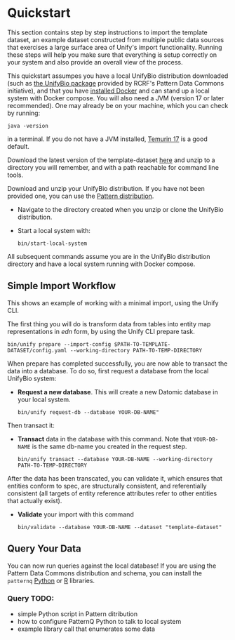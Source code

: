 # Quickstart

This section contains step by step instructions to import the template dataset, an example dataset constructed from multiple public data sources that exercises a large surface area of Unify's import functionality. Running these steps will help you make sure that everything is setup correctly on your system and also provide an overall view of the process.

This quickstart assumpes you have a local UnifyBio distribution downloaded (such as 
[the UnifyBio package](TODO)
provided by RCRF's Pattern Data Commons initiative),
and that you have [installed Docker](https://docs.docker.com/)
and can stand up a local system with Docker compose. You will also need a JVM
(version 17 or later recommended). One may already be on your machine, which you can check by running:

```
java -version
```

in a terminal. If you do not have a JVM installed,  [Temurin 17](https://adoptium.net/installation/)
is a good default.

Download the latest version of the template-dataset
[here](https://github.com/vendekagon-labs/unify/tree/main/test/resources/systems/candel/template-dataset) and unzip to a directory you will
remember, and with a path reachable for command line tools.

Download and unzip your UnifyBio distribution. If you have not been provided one, you can use
the [Pattern distribution](https://github.com/RCRF/data-commons-workshop-env).

- Navigate to the directory created when you unzip or clone the UnifyBio distribution.
- Start a local system with:

    ```
    bin/start-local-system
    ```

All subsequent commands assume you are in the UnifyBio distribution directory and have a local system
running with Docker compose.

## Simple Import Workflow

This shows an example of working with a minimal import, using the Unify CLI.

The first thing you will do is transform data from tables into entity map representations in _edn_ form,
by using the Unify CLI prepare task.

  ```bin/unify prepare --import-config $PATH-TO-TEMPLATE-DATASET/config.yaml --working-directory PATH-TO-TEMP-DIRECTORY```

When prepare has completed successfully, you are now able to transact the data into a database.
To do so, first request a database from the local UnifyBio system:

- **Request a new database**. This will create a new Datomic database in your local system.

  ```bin/unify request-db --database YOUR-DB-NAME"```

Then transact it:

- **Transact** data in the database with this command. Note that `YOUR-DB-NAME` is the same db-name you created in the request step.

  ```bin/unify transact --database YOUR-DB-NAME --working-directory PATH-TO-TEMP-DIRECTORY```

After the data has been transcated, you can validate it, which ensures that entities conform to spec,
are structurally consistent, and referentially consistent (all targets of entity reference
attributes refer to other entities that actually exist).

- **Validate** your import with this command

  ```bin/validate --database YOUR-DB-NAME --dataset "template-dataset"```

## Query Your Data

You can now run queries against the local database! If you are using the Pattern Data Commons distribution and schema,
you can install the `patternq` [Python](https://github.com/rcrf/patternq)
or [R](https://github.com/CANDELbio/wick) libraries.

### Query TODO:

- simple Python script in Pattern ditribution
- how to configure PatternQ Python to talk to local system
- example library call that enumerates some data

